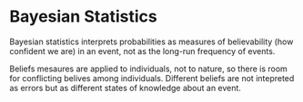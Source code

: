 
#  Bayesian Statistics

Bayesian statistics interprets probabilities as measures of believability (how confident we are) in an event, not as the long-run frequency of events.

Beliefs mesaures are applied to individuals, not to nature, so there is room for conflicting belives among individuals. Different beliefs are not intepreted as errors but as different states of knowledge about an event. 

